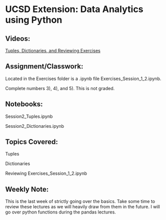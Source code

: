 # UCSD Extension: Data Analytics using Python 

## Videos: 

[Tuples, Dictionaries, and Reviewing Exercises](https://youtu.be/mR14pCb_TlY)

## Assignment/Classwork: 

Located in the Exercises folder is a .ipynb file Exercises_Session_1_2.ipynb.

Complete numbers 3), 4), and 5). This is not graded.  

## Notebooks: 

Session2_Tuples.ipynb

Session2_Dictionaries.ipynb

## Topics Covered: 

Tuples

Dictionaries

Reviewing Exercises_Session_1_2.ipynb

## Weekly Note:

This is the last week of strictly going over the basics. Take some time to review these lectures as we will heavily draw from them in the future. I will go over python functions during the pandas lectures. 
